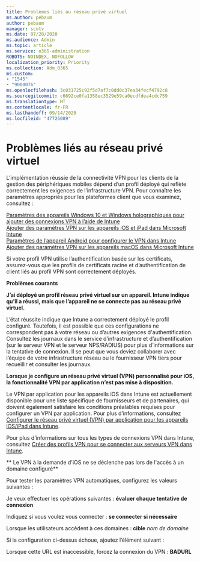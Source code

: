 ```yaml
---
title: Problèmes liés au réseau privé virtuel
ms.author: pebaum
author: pebaum
manager: scotv
ms.date: 07/28/2020
ms.audience: Admin
ms.topic: article
ms.service: o365-administration
ROBOTS: NOINDEX, NOFOLLOW
localization_priority: Priority
ms.collection: Adm_O365
ms.custom:
- "1545"
- "9000076"
ms.openlocfilehash: 3c031725c92f5d7af7c0dd0c37ea34fecf4792c8
ms.sourcegitcommit: c6692ce0fa1358ec3529e59ca0ecdfdea4cdc759
ms.translationtype: HT
ms.contentlocale: fr-FR
ms.lasthandoff: 09/14/2020
ms.locfileid: "47726089"
---
```

# <a name="vpn-related-issues"></a>Problèmes liés au réseau privé virtuel

L’implémentation réussie de la connectivité VPN pour les clients de la gestion des périphériques mobiles dépend d’un profil déployé qui reflète correctement les exigences de l’infrastructure VPN. Pour connaître les paramètres appropriés pour les plateformes client que vous examinez, consultez : 

[Paramètres des appareils Windows 10 et Windows holographiques pour ajouter des connexions VPN à l’aide de Intune](https://docs.microsoft.com/intune/vpn-settings-windows-10)  
[Ajouter des paramètres VPN sur les appareils iOS et iPad dans Microsoft Intune](https://docs.microsoft.com/intune/vpn-settings-ios)  
[Paramètres de l’appareil Android pour configurer le VPN dans Intune](https://docs.microsoft.com/intune/vpn-settings-android)  
[Ajouter des paramètres VPN sur les appareils macOS dans Microsoft Intune](https://docs.microsoft.com/mem/intune/configuration/vpn-settings-macos)

Si votre profil VPN utilise l’authentification basée sur les certificats, assurez-vous que les profils de certificats racine et d’authentification de client liés au profil VPN sont correctement déployés.

**Problèmes courants**

**J’ai déployé un profil réseau privé virtuel sur un appareil. Intune indique qu’il a réussi, mais que l’appareil ne se connecte pas au réseau privé virtuel.**

L’état réussite indique que Intune a correctement déployé le profil configuré. Toutefois, il est possible que ces configurations ne correspondent pas à votre réseau ou d’autres exigences d'authentification. Consultez les journaux dans le service d’infrastructure et d’authentification (sur le serveur VPN et le serveur NPS/RADIUS) pour plus d’informations sur la tentative de connexion. Il se peut que vous deviez collaborer avec l’équipe de votre infrastructure réseau ou le fournisseur VPN tiers pour recueillir et consulter les journaux.

**Lorsque je configure un réseau privé virtuel (VPN) personnalisé pour iOS, la fonctionnalité VPN par application n’est pas mise à disposition.**

Le VPN par application pour les appareils iOS dans Intune est actuellement disponible pour une liste spécifique de fournisseurs et de partenaires, qui doivent également satisfaire les conditions préalables requises pour configurer un VPN par application. Pour plus d’informations, consultez [Configurer le réseau privé virtuel (VPN) par application pour les appareils iOS/iPad dans Intune](https://docs.microsoft.com/intune/vpn-setting-configure-per-app). 

Pour plus d’informations sur tous les types de connexions VPN dans Intune, consultez [Créer des profils VPN pour se connecter aux serveurs VPN dans Intune](https://docs.microsoft.com/intune/vpn-settings-configure).  

** Le VPN à la demande d'iOS ne se déclenche pas lors de l'accès à un domaine configuré**

Pour tester les paramètres VPN automatiques, configurez les valeurs suivantes :

Je veux effectuer les opérations suivantes : **évaluer chaque tentative de connexion** 

Indiquez si vous voulez vous connecter : **se connecter si nécessaire**

Lorsque les utilisateurs accèdent à ces domaines : **cible** *nom de domaine*

Si la configuration ci-dessus échoue, ajoutez l’élément suivant :

Lorsque cette URL est inaccessible, forcez la connexion du VPN : **BADURL**